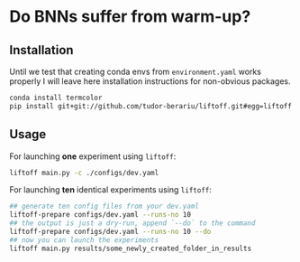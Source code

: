 # Do BNNs suffer from warm-up?

## Installation

Until we test that creating conda envs from `environment.yaml` works properly
I will leave here installation instructions for non-obvious packages.

```sh
conda install termcolor
pip install git+git://github.com/tudor-berariu/liftoff.git#egg=liftoff
```

## Usage

For launching **one** experiment using `liftoff`:

```sh
liftoff main.py -c ./configs/dev.yaml
```

For launching **ten** identical experiments using `liftoff`:

```sh
## generate ten config files from your dev.yaml
liftoff-prepare configs/dev.yaml --runs-no 10
## the output is just a dry-run, append `--do` to the command
liftoff-prepare configs/dev.yaml --runs-no 10 --do
## now you can launch the experiments
liftoff main.py results/some_newly_created_folder_in_results
```
